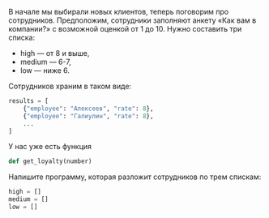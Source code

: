 В начале мы выбирали новых клиентов, теперь поговорим про сотрудников. 
Предположим, сотрудники заполняют анкету «Как вам в компании?» с возможной оценкой от 1 до 10.
Нужно составить три списка: 
- high — от 8 и выше,
- medium — 6-7,
- low — ниже 6.

Сотрудников храним в таком виде:
```python
results = [
    {"employee": "Алексеев", "rate": 8},
    {"employee": "Галиулин", "rate": 8},
    ...
]
```


У нас уже есть функция
```python
def get_loyalty(number)
```

Напишите программу, которая разложит сотрудников по трем спискам:
```python
high = []
medium = []
low = []
```

